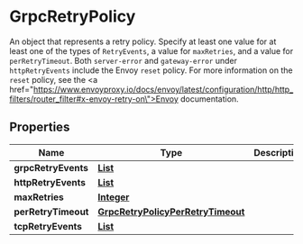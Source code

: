 

# GrpcRetryPolicy

An object that represents a retry policy. Specify at least one value for at least one of the types of <code>RetryEvents</code>, a value for <code>maxRetries</code>, and a value for <code>perRetryTimeout</code>. Both <code>server-error</code> and <code>gateway-error</code> under <code>httpRetryEvents</code> include the Envoy <code>reset</code> policy. For more information on the <code>reset</code> policy, see the <a href=\"https://www.envoyproxy.io/docs/envoy/latest/configuration/http/http_filters/router_filter#x-envoy-retry-on\">Envoy documentation</a>.

## Properties

| Name | Type | Description | Notes |
|------------ | ------------- | ------------- | -------------|
|**grpcRetryEvents** | [**List**](List.md) |  |  [optional] |
|**httpRetryEvents** | [**List**](List.md) |  |  [optional] |
|**maxRetries** | [**Integer**](Integer.md) |  |  |
|**perRetryTimeout** | [**GrpcRetryPolicyPerRetryTimeout**](GrpcRetryPolicyPerRetryTimeout.md) |  |  |
|**tcpRetryEvents** | [**List**](List.md) |  |  [optional] |



